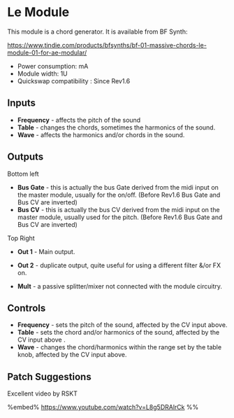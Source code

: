 # Le Module

This module is a chord generator. It is available from BF Synth:

https://www.tindie.com/products/bfsynths/bf-01-massive-chords-le-module-01-for-ae-modular/

* Power consumption:  mA
* Module width: 1U
* Quickswap compatibility : Since Rev1.6

## Inputs

* **Frequency** - affects the pitch of the sound
* **Table** - changes the chords, sometimes the harmonics of the sound.
* **Wave** -  affects the harmonics and/or chords in the sound.

## Outputs

Bottom left
* **Bus Gate** - this is actually the bus Gate derived from the midi input on the master module, usually for the on/off. (Before Rev1.6 Bus Gate and Bus CV are inverted)
* **Bus CV** - this is actually the bus CV derived from the midi input on the master module, usually used for the pitch. (Before Rev1.6 Bus Gate and Bus CV are inverted)

Top Right
* **Out 1** - Main output.
* **Out 2** - duplicate output, quite useful for using a different filter &/or FX on. 

* **Mult** - a passive splitter/mixer not connected with the module circuitry.

## Controls

* **Frequency** - sets the pitch of the sound, affected by the CV input above.
* **Table** - sets the chord and/or harmonics of the sound, affected by the CV input above .
* **Wave** - changes the chord/harmonics within the range set by the table knob, affected by the CV input above.

## Patch Suggestions

Excellent video by RSKT

%embed% https://www.youtube.com/watch?v=L8g5DRAlrCk %%
